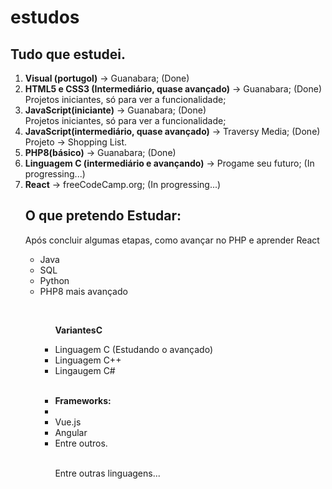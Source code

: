 # estudos

 <h2>Tudo que estudei.</h2>

 <ol type="1">
     <li>
        <strong>Visual (portugol)</strong> -> Guanabara; (Done)
     </li>
     <li>
        <strong>HTML5 e CSS3 (Intermediário, quase avançado)</strong> -> Guanabara; (Done)<br> 
            Projetos iniciantes, só para ver a funcionalidade;
     </li>
     <li>
        <strong>JavaScript(iniciante)</strong> -> Guanabara; (Done)<br>
            Projetos iniciantes, só para ver a funcionalidade;
     </li>
     <li>
        <strong>JavaScript(intermediário, quase avançado)</strong> -> Traversy Media; (Done) <br>
            Projeto -> Shopping List.
     </li>
     <li>
        <strong>PHP8(básico)</strong> -> Guanabara; (Done)
     </li>
     <li>
        <strong>Linguagem C (intermediário e avançando)</strong> -> Progame seu futuro; (In progressing...)
     </li>
    <li>
        <strong>React</strong> -> freeCodeCamp.org; (In progressing...)
    </li>
 </ul>


<h2> O que pretendo Estudar: </h2>
<p> Após concluir algumas etapas, como avançar no PHP e aprender React </p>

<ul>
   <li>Java</li>
   <li>SQL</li>
   <li>Python</li>
   <li>PHP8 mais avançado</li>
   <ul>
      <br>
      <p><strong>VariantesC</strong></p>
      <li>Linguagem C (Estudando o avançado)</li>
      <li>Linguagem C++</li>
      <li>Lingaugem C#</li>
    </ul>
    <ul>
       <br>
        <li><strong> Frameworks:<li> </strong>
        <li>Vue.js</li>
        <li>Angular</li>
        <li>Entre outros.</li>
     
   </li>
   <br>
   <p> Entre outras linguagens... </p>
</ul>
